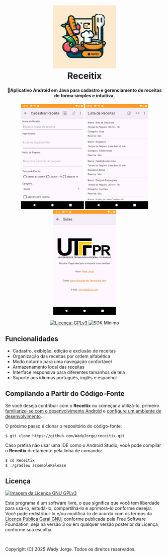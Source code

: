 <h1 align="center">
  <img src="https://github.com/WadyJorge/receitix/blob/master/app/src/main/ic_launcher_receitix-playstore.png?raw=true" alt="Receitix" width="200">
  <br>Receitix<br>
</h1>

<h4 align="center">📱Aplicativo Android em Java para cadastro e gerenciamento de receitas de forma simples e intuitiva.</h4>

<p align="center">
  <img src="images/add.png" alt="principal" width="200"/>
  <img src="images/list.png" alt="lista" width="200"/>
  <img src="images/about.png" alt="sobre" width="200"/>
</p>

<p align="center">
	<a href="https://www.gnu.org/licenses/gpl-3.0">
		<img src="https://img.shields.io/badge/License-GPL%20v3-24AA42.svg" alt="Licença: GPLv3">
	</a>
	<img alt="SDK Mínimo" src="https://img.shields.io/badge/API-24%2B-F0780F">
</p>

## Funcionalidades

- Cadastro, exibição, edição e exclusão de receitas
- Organização das receitas por ordem alfabética
- Modo noturno para uma navegação confortável
- Armazenamento local das receitas
- Interface responsiva para diferentes tamanhos de tela
- Suporte aos idiomas português, inglês e espanhol

## Compilando a Partir do Código-Fonte

Se você deseja contribuir com o **Receitix** ou começar a utilizá-lo, primeiro [familiarize-se com o desenvolvimento Android](https://developer.android.com/training/basics/firstapp/index.html) e [configure um ambiente de desenvolvimento](https://developer.android.com/sdk/index.html).

O próximo passo é clonar o repositório do código-fonte:

    $ git clone https://github.com/WadyJorge/receitix.git

Caso prefira não usar uma IDE como o Android Studio, você pode compilar o **Receitix** diretamente pela linha de comando:

    $ cd Receitix
    $ ./gradlew assembleRelease

## Licença

[![Imagem da Licença GNU GPLv3](https://www.gnu.org/graphics/gplv3-127x51.png)](https://www.gnu.org/licenses/gpl-3.0.html)

Este programa é um software livre, o que significa que você tem liberdade para usá-lo, estudá-lo, compartilhá-lo e aprimorá-lo conforme desejar. Você pode redistribuí-lo e/ou modificá-lo de acordo com os termos da [Licença Pública Geral GNU](https://www.gnu.org/licenses/gpl.html), conforme publicada pela Free Software Foundation, seja na versão 3 ou em qualquer versão posterior da Licença, conforme sua escolha.

&nbsp;
&nbsp;

Copyright (C) 2025 Wady Jorge. Todos os direitos reservados.
